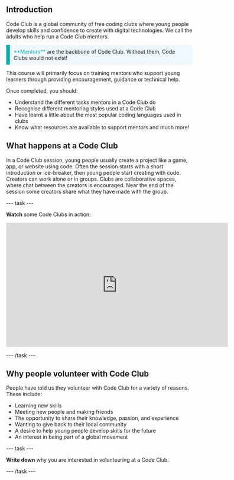 ## Introduction

Code Club is a global community of free coding clubs where young people develop skills and confidence to create with digital technologies. We call the adults who help run a Code Club mentors. 

<p style="border-left: solid; border-width:10px; border-color: #0faeb0; background-color: aliceblue; padding: 10px;">
<span style="color: #0faeb0">**Mentors**</span> are the backbone of Code Club. Without them, Code Clubs would not exist!
</p>

This course will primarily focus on training mentors who support young learners through providing encouragement, guidance or technical help.

Once completed, you should:
+ Understand the different tasks mentors in a Code Club do
+ Recognise different mentoring styles used at a Code Club
+ Have learnt a little about the most popular coding languages used in clubs
+ Know what resources are available to support mentors
and much more!

## What happens at a Code Club

In a Code Club session, young people usually create a project like a game, app, or website using code. Often the session starts with a short introduction or ice-breaker, then young people start creating with code. Creators can work alone or in groups. Clubs are collaborative spaces, where chat between the creators is encouraged. Near the end of the session some creators share what they have made with the group.


--- task ---

**Watch** some Code Clubs in action:
<iframe width="600" height="337" src="https://www.youtube.com/embed/Gioq1LkZ4a4" title="A Code Club in action" frameborder="0" allow="accelerometer; autoplay; clipboard-write; encrypted-media; gyroscope; picture-in-picture" allowfullscreen></iframe>

--- /task ---

## Why people volunteer with Code Club
People have told us they volunteer with Code Club for a variety of reasons. These include:
+ Learning new skills
+ Meeting new people and making friends
+ The opportunity to share their knowledge, passion, and experience
+ Wanting to give back to their local community
+ A desire to help young people develop skills for the future
+ An interest in being part of a global movement

--- task ---

**Write down** why you are interested in volunteering at a Code Club.

--- /task ---
